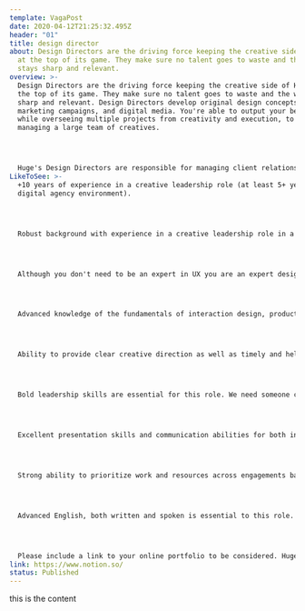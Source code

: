 ```yaml
---
template: VagaPost
date: 2020-04-12T21:25:32.495Z
header: "01"
title: design director
about: Design Directors are the driving force keeping the creative side of Huge
  at the top of its game. They make sure no talent goes to waste and the work
  stays sharp and relevant.
overview: >-
  Design Directors are the driving force keeping the creative side of Huge at
  the top of its game. They make sure no talent goes to waste and the work stays
  sharp and relevant. Design Directors develop original design concepts, global
  marketing campaigns, and digital media. You're able to output your best work
  while overseeing multiple projects from creativity and execution, to directly
  managing a large team of creatives. 




  Huge's Design Directors are responsible for managing client relationships related to all things creative, including pitches, and proposals. We want a Director who's craft is high and likes getting her/his hands dirty when needed: you lead by example and you can show how it's done. You'll lead one of Latin America's best design teams, and you'll be the counterpart for Medellin's Design Director.
LikeToSee: >-
  +10 years of experience in a creative leadership role (at least 5+ years in a
  digital agency environment).




  Robust background with experience in a creative leadership role in a digital agency environment. Recognized expertise in one or more of the following: interactive design, branding, product design, visual design, advertising digital marketing.




  Although you don't need to be an expert in UX you are an expert designing for digital: apps, web apps, sites, e-commerce, and digital ads amongst others.




  Advanced knowledge of the fundamentals of interaction design, product design, user-centered design, brand development, digital marketing, and the creative process, as well as new platforms and technologies.




  Ability to provide clear creative direction as well as timely and helpful feedback to improve creative processes that keep work on budget and schedule.




  Bold leadership skills are essential for this role. We need someone confident in everything from team building and mentoring, to guiding large groups of creative talent.




  Excellent presentation skills and communication abilities for both internal and external clients.




  Strong ability to prioritize work and resources across engagements based on short- and long-term needs. Timelines, budgets, and availabilities change, and we need someone who can roll with it.




  Advanced English, both written and spoken is essential to this role. If you're a native English speaker and you're open to learning Spanish let's talk.




  Please include a link to your online portfolio to be considered. Huge is committed to creating an inclusive employee experience for all Hugers. We firmly believe that our work isn’t at its best unless all of our employees, regardless of race, gender, religion, sexual orientation, age, or disability have equal opportunities to do great work.
link: https://www.notion.so/
status: Published
---
```

this is the content